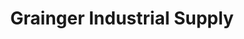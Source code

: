 ---
title: "Grainger Industrial Supply"
url: /gary/grainger-industrial-supply/
shop: doityourself
---